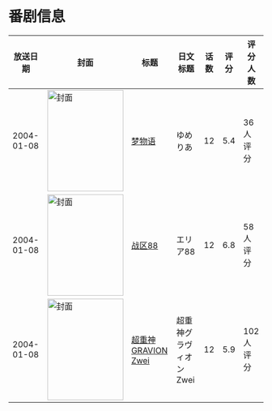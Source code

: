 # 番剧信息

|放送日期|封面|标题|日文标题|话数|评分|评分人数|
|---|---|---|---|---|---|---|
|2004-01-08|<img src="//lain.bgm.tv/pic/cover/c/e9/4f/3328_42G7j.jpg" alt="封面" style="width:150px;height:200px;object-fit:cover;">|[梦物语](https://bangumi.tv/subject/3328)|ゆめりあ|12|5.4|36人评分|
|2004-01-08|<img src="//lain.bgm.tv/pic/cover/c/f6/b6/7145_l1U1P.jpg" alt="封面" style="width:150px;height:200px;object-fit:cover;">|[战区88](https://bangumi.tv/subject/7145)|エリア88|12|6.8|58人评分|
|2004-01-08|<img src="//lain.bgm.tv/pic/cover/c/c8/b5/42690_eWgEh.jpg" alt="封面" style="width:150px;height:200px;object-fit:cover;">|[超重神GRAVION Zwei](https://bangumi.tv/subject/42690)|超重神グラヴィオンZwei|12|5.9|102人评分|
